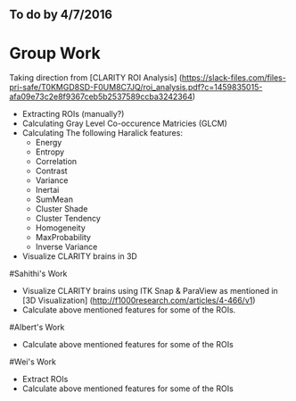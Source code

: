 ## To do by 4/7/2016

# Group Work 
Taking direction from [CLARITY ROI Analysis] (https://slack-files.com/files-pri-safe/T0KMGD8SD-F0UM8C7JQ/roi_analysis.pdf?c=1459835015-afa09e73c2e8f9367ceb5b2537589ccba3242364)
* Extracting ROIs (manually?)
* Calculating Gray Level Co-occurence Matricies (GLCM)
* Calculating The following Haralick features:
  * Energy
  * Entropy
  * Correlation
  * Contrast
  * Variance
  * Inertai
  * SumMean
  * Cluster Shade
  * Cluster Tendency
  * Homogeneity
  * MaxProbability
  * Inverse Variance
* Visualize CLARITY brains in 3D



#Sahithi's Work
* Visualize CLARITY brains using ITK Snap & ParaView as mentioned in [3D Visualization] (http://f1000research.com/articles/4-466/v1)
* Calculate above mentioned features for some of the ROIs. 

#Albert's Work 
* Calculate above mentioned features for some of the ROIs



#Wei's Work 
* Extract ROIs
* Calculate above mentioned features for some of the ROIs


